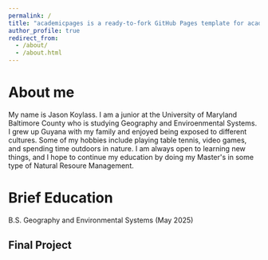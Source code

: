 ```yaml
---
permalink: /
title: "academicpages is a ready-to-fork GitHub Pages template for academic personal websites"
author_profile: true
redirect_from: 
  - /about/
  - /about.html
---
```



About me
======
My name is Jason Koylass. I am a junior at the University of Maryland Baltimore County who is studying Geography and Enviroenmental Systems. I grew up Guyana with my family and enjoyed being exposed to different cultures. Some of my hobbies include playing table tennis, video games, and spending time outdoors in nature. I am always open to learning new things, and I hope to continue my education by doing my Master's in some type of Natural Resoure Management. 

Brief Education
======
B.S. Geography and Environmental Systems (May 2025)

Final Project
------


